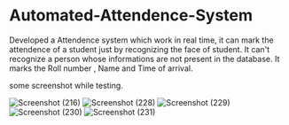 # Automated-Attendence-System
Developed a Attendence system which work in real time, it can mark the attendence of a student just by recognizing the face of student. It can't recognize a person whose informations are not present in the database. It marks the Roll number , Name and Time of arrival.

some screenshot while testing.

![Screenshot (216)](https://user-images.githubusercontent.com/41646536/87219657-a632e080-c37a-11ea-8da3-5db5c9d2e02c.png)      ![Screenshot (228)](https://user-images.githubusercontent.com/41646536/87219676-f1e58a00-c37a-11ea-85ec-0e59e191ba0b.png)    ![Screenshot (229)](https://user-images.githubusercontent.com/41646536/87219698-22c5bf00-c37b-11ea-9994-632eb0d33d32.png)   ![Screenshot (230)](https://user-images.githubusercontent.com/41646536/87219720-57d21180-c37b-11ea-97cf-691b3d7d073d.png)   ![Screenshot (231)](https://user-images.githubusercontent.com/41646536/87219733-70dac280-c37b-11ea-805d-3f30b5f1e7ae.png)



